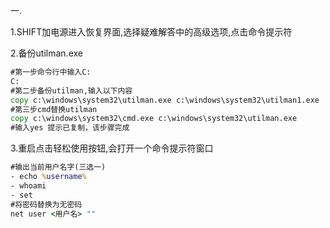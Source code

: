 一.

1.SHIFT加电源进入恢复界面,选择疑难解答中的高级选项,点击命令提示符

2.备份utilman.exe

```cmd
#第一步命令行中输入C:
C:
#第二步备份utilman,输入以下内容
copy c:\windows\system32\utilman.exe c:\windows\system32\utilman1.exe
#第三步cmd替换utilman
copy c:\windows\system32\cmd.exe c:\windows\system32\utilman.exe
#输入yes 提示已复制，该步骤完成
```

3.重启点击轻松使用按钮,会打开一个命令提示符窗口

```cmd
#输出当前用户名字(三选一)
- echo %username%
- whoami
- set
#将密码替换为无密码
net user <用户名> ""
```

